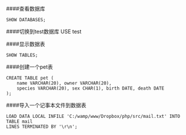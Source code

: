 ####查看数据库

    SHOW DATABASES;

####切换到test数据库
    USE test

####显示数据表

	SHOW TABLES;

####创建一个pet表

	CREATE TABLE pet (
        name VARCHAR(20), owner VARCHAR(20),
	    species VARCHAR(20), sex CHAR(1), birth DATE, death DATE
    );

####导入一个记事本文件到数据表

    LOAD DATA LOCAL INFILE 'C:/wamp/www/Dropbox/php/src/mail.txt' INTO TABLE mail
    LINES TERMINATED BY '\r\n';




